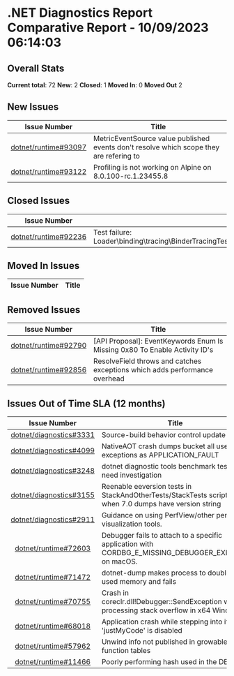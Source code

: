 # .NET Diagnostics Report Comparative Report - 10/09/2023 06:14:03

## Overall Stats

**Current total**: 72
**New**: 2
**Closed**: 1
**Moved In**: 0
**Moved Out** 2

## New Issues

| **Issue Number** | **Title** |
| :--------------: | --------- |
| [dotnet/runtime#93097](https://github.com/dotnet/runtime/issues/93097) | MetricEventSource value published events don't resolve which scope they are refering to |
| [dotnet/runtime#93122](https://github.com/dotnet/runtime/issues/93122) | Profiling is not working on Alpine on 8.0.100-rc.1.23455.8 |

## Closed Issues

| **Issue Number** | **Title** |
| :--------------: | --------- |
| [dotnet/runtime#92236](https://github.com/dotnet/runtime/issues/92236) | Test failure: Loader\\binding\\tracing\\BinderTracingTest.ResolutionFlow\\BinderTracingTest.ResolutionFlow.cmd |

## Moved In Issues

| **Issue Number** | **Title** |
| :--------------: | --------- |

## Removed Issues

| **Issue Number** | **Title** |
| :--------------: | --------- |
| [dotnet/runtime#92790](https://github.com/dotnet/runtime/issues/92790) | [API Proposal]: EventKeywords Enum Is Missing 0x80 To Enable Activity ID's |
| [dotnet/runtime#92856](https://github.com/dotnet/runtime/issues/92856) | ResolveField throws and catches exceptions which adds performance overhead |

## Issues Out of Time SLA (12 months)

| **Issue Number** | **Title** |
| :--------------: | --------- |
| [dotnet/diagnostics#3331](https://github.com/dotnet/diagnostics/issues/3331) | Source-build behavior control update |
| [dotnet/diagnostics#4099](https://github.com/dotnet/diagnostics/issues/4099) | NativeAOT crash dumps bucket all user exceptions as APPLICATION_FAULT |
| [dotnet/diagnostics#3248](https://github.com/dotnet/diagnostics/issues/3248) | dotnet diagnostic tools benchmark tests need investigation |
| [dotnet/diagnostics#3155](https://github.com/dotnet/diagnostics/issues/3155) | Reenable eeversion tests in StackAndOtherTests/StackTests scripts when 7.0 dumps have version string |
| [dotnet/diagnostics#2911](https://github.com/dotnet/diagnostics/issues/2911) | Guidance on using PerfView/other perf visualization tools. |
| [dotnet/runtime#72603](https://github.com/dotnet/runtime/issues/72603) | Debugger fails to attach to a specific application with CORDBG_E_MISSING_DEBUGGER_EXPORTS on macOS. |
| [dotnet/runtime#71472](https://github.com/dotnet/runtime/issues/71472) | dotnet-dump makes process to double its used memory and fails |
| [dotnet/runtime#70755](https://github.com/dotnet/runtime/issues/70755) | Crash in coreclr.dll!Debugger::SendException while processing stack overflow in x64 Windows |
| [dotnet/runtime#68018](https://github.com/dotnet/runtime/issues/68018) | Application crash while stepping into if 'justMyCode' is disabled |
| [dotnet/runtime#57962](https://github.com/dotnet/runtime/issues/57962) | Unwind info not published in growable function tables |
| [dotnet/runtime#11466](https://github.com/dotnet/runtime/issues/11466) | Poorly performing hash used in the DBI |

